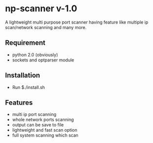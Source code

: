 # np-scanner v-1.0
A lightweight multi purpose port scanner having feature like multiple ip scan/network scanning and many more.

Requirement
-----------
* python 2.0 (obviously)
* sockets and optparser module

Installation
------------
* Run 
 $./install.sh

Features
--------
* multi ip port scanning 
* whole network ports scanning
* output can be save to file
* lightweight and fast scan option
* full system scanning which scan 
